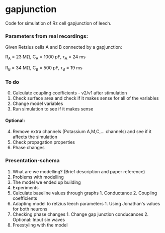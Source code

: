 # gapjunction

Code for simulation of Rz cell gapjunction of leech.

### Parameters from real recordings:
Given Retzius cells A and B connected by a gapjunction:

R<sub>A</sub> = 23 MΩ,
C<sub>A</sub> = 1000 pF,
τ<sub>A</sub> = 24 ms

R<sub>B</sub> = 34 MΩ,
C<sub>B</sub> = 500 pF,
τ<sub>B</sub> = 19 ms


### To do
0. Calculate coupling coefficients - v2/v1 after stimulation 
1. Check surface area and check if it makes sense for all of the variables
2. Change model variables
3. Run simulation to see if it makes sense
#### Optional:
4. Remove extra channels (Potassium A,M,C,... channels) and see if it affects the simulation
5. Check propagation properties 
6. Phase changes

### Presentation-schema
1. What are we modelling? (Brief description and paper reference)
2. Problems with modelling
3. The model we ended up building
4. Experiments
  5. Calculate baseline values through graphs
         1. Conductance
                2. Coupling coefficients
  6. Adapting model to retzius leech parameters
         1. Using Jonathan's values for both neurons
  7. Checking phase changes
         1. Change gap junction conducances
                2. Optional: Input sin waves
  8. Freestyling with the model
